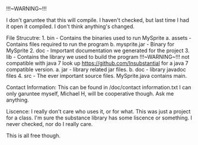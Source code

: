 !!!~WARNING~!!!

I don't garuntee that this will compile. I haven't checked, but last time I had it open it compiled. I don't think anything's changed.

File Strucutre:
	1. bin            - Contains the binaries used to run MySprite
  	a. assets       - Contains files required to run the program
  	b. mysprite.jar - Binary for MySprite
	2. doc            - Important documentation we generated for the project
	3. lib            - Contains the library we used to build the program !!!~WARNING~!!! not compatible with java 7 look up https://github.com/Insubstantial for a java 7 compatible version.
		a. jar          - library related jar files.
		b. doc          - library javadoc files
	4. src            - The ever important source files. MySprite.java contains main.
	
Contact Information:
  This can be found in /doc/contact information.txt
  I can only garuntee myself, Michael H, will be cooperative though. Ask me anything.

Liscence:
  I really don't care who uses it, or for what. This was just a project for a class. I'm sure the substance library has some liscence or something. I never checked, nor do I really care.

  This is all free though.